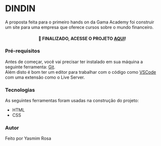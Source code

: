# DINDIN
A proposta feita para o primeiro hands on da Gama Academy foi construir um site para uma empresa que oferece cursos sobre o mundo financeiro. 

<h4 align="center"> 
	🚀 FINALIZADO, ACESSE O PROJETO <a href="https://yaskisoba.github.io/dindin/">AQUI</a>!
</h4>

### Pré-requisitos

Antes de começar, você vai precisar ter instalado em sua máquina a seguinte ferramenta:
[Git](https://git-scm.com). <br>
Além disto é bom ter um editor para trabalhar com o código como [VSCode](https://code.visualstudio.com/) com uma extensão como o Live Server.


### Tecnologias

As seguintes ferramentas foram usadas na construção do projeto:

- HTML
- CSS

### Autor

Feito por Yasmim Rosa
